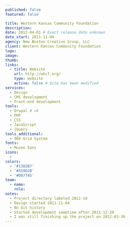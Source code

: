 ```yaml
---
published: false
featured: false

title: Western Kansas Community Foundation
description:
date: 2012-04-01 # Exact release date unknown
date_start: 2011-11-04
agency: New Boston Creative Group, LLC
client: Western Kansas Community Foundation
logo:
image:
thumb:
links:
  - title: Website
    url: http://wkcf.org/
    type: website
    active: false # Site has been modified
services:
  - Design
  - CMS development
  - Front-end development
tools:
  - Drupal # v6
  - PHP
  - CSS
  - JavaScript
  - jQuery
tools_additional:
  - 960 Grid System
fonts:
  - Museo Sans
icons:
  -
colors:
  - '#1382B7'
  - '#559D2B'
  - '#D87745'
team:
  - name:
    role:
notes:
  - Project directory labeled 2011-10
  - Design started 2011-11-04
  - No Git history
  - Started development sometime after 2011-12-20
  - I was still finishing up the project on 2012-03-30
---
```

